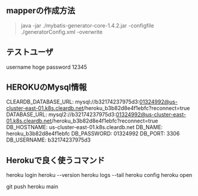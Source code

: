 ## mapperの作成方法

> java -jar ./mybatis-generator-core-1.4.2.jar -configfile ./generatorConfig.xml -overwrite


## テストユーザ

username hoge
password 12345


## HEROKUのMysql情報
CLEARDB_DATABASE_URL: mysql://b32174237975d3:01324992@us-cluster-east-01.k8s.cleardb.net/heroku_b3b82d8e4f1ebfc?reconnect=true
DATABASE_URL:         mysql2://b32174237975d3:01324992@us-cluster-east-01.k8s.cleardb.net/heroku_b3b82d8e4f1ebfc?reconnect=true
DB_HOSTNAME:          us-cluster-east-01.k8s.cleardb.net
DB_NAME:              heroku_b3b82d8e4f1ebfc
DB_PASSWORD:          01324992
DB_PORT:              3306
DB_USERNAME:          b32174237975d3


## Herokuで良く使うコマンド
heroku login
heroku --version
heroku logs --tail
heroku config 
heroku open

git push heroku main